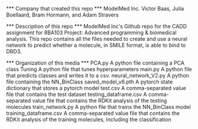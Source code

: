 *** Company that created this repo ***
ModelMed Inc.
Victor Baas, Julia Boellaard, Bram Hormann, and Adam Stravers

*** Description of this repo ***
ModelMed Inc's Github repo for the CADD assignment for 8BA103 Project: Advanced programming & biomedical analysis. This repo contains all the files needed to create and use a neural network to predict whether a molecule, in SMILE format, is able to bind to DRD3.

*** Organization of this media ***
PCA.py                  A python file containing a PCA class
Tuning                  A python file that tunes hyperparameters
main.py                 A python file that predicts classes and writes it to a csv.
neural_network_V2.py    A python file containing the NN_BinClass
saved_model_v6.pth      A pytorch state dictionary that stores a pytorch model
test.csv                A comma-separated value file that contains the test dataset
testing_dataframe.csv   A comma-separated value file that contains the RDKit analysis of the testing molecules
train_network.py        A python file that trains the NN_BinClass model
training_dataframe.csv  A comma-separated value file that contains the RDKit analysis of the training molecules, including the classification

